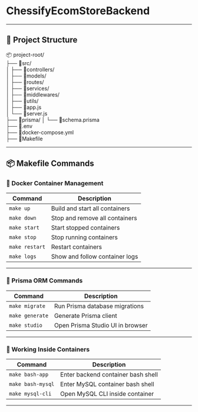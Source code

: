 # ChessifyEcomStoreBackend

---

## 🚀 Project Structure

📦 project-root/                                                           
├── 📂src/                                               
│   ├── 📂controllers/                              
│   ├── 📂models/            
│   ├── 📂routes/            
│   ├── 📂services/          
│   ├── 📂middlewares/       
│   ├── 📂utils/             
│   ├── 📜app.js             
│   └── 📜server.js          
├── 📂prisma/
│   └── 📜schema.prisma      
├── 📜.env                   
├── 📜docker-compose.yml     
├── 📜Makefile              


---

## 📦 Makefile Commands

### 🐳 Docker Container Management

| Command           | Description                             |
|------------------|-----------------------------------------|
| `make up`        | Build and start all containers          |
| `make down`      | Stop and remove all containers          |
| `make start`     | Start stopped containers                |
| `make stop`      | Stop running containers                 |
| `make restart`   | Restart containers                      |
| `make logs`      | Show and follow container logs          |

---

### 🧩 Prisma ORM Commands

| Command           | Description                             |
|------------------|-----------------------------------------|
| `make migrate`   | Run Prisma database migrations          |
| `make generate`  | Generate Prisma client                  |
| `make studio`    | Open Prisma Studio UI in browser        |

---

### 🐚 Working Inside Containers

| Command           | Description                             |
|------------------|-----------------------------------------|
| `make bash-app`  | Enter backend container bash shell      |
| `make bash-mysql`| Enter MySQL container bash shell        |
| `make mysql-cli` | Open MySQL CLI inside container         |

---


